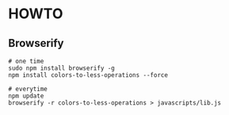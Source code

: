 # HOWTO

## Browserify

    # one time
    sudo npm install browserify -g
    npm install colors-to-less-operations --force 
    
    # everytime
    npm update
    browserify -r colors-to-less-operations > javascripts/lib.js
